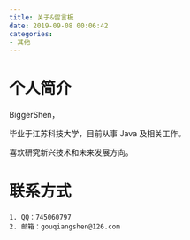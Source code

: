 ```yaml
---
title: 关于&留言板
date: 2019-09-08 00:06:42
categories:
- 其他
---
```

# 个人简介
BiggerShen，

毕业于江苏科技大学，目前从事 Java 及相关工作。

喜欢研究新兴技术和未来发展方向。

# 联系方式

```
1. QQ：745060797
2. 邮箱：gouqiangshen@126.com
```